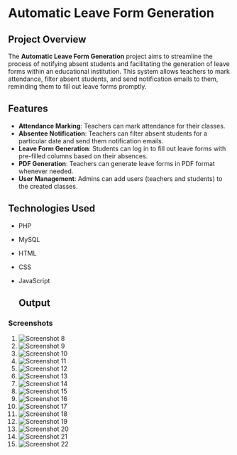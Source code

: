 # Automatic Leave Form Generation

## Project Overview
The **Automatic Leave Form Generation** project aims to streamline the process of notifying absent students and facilitating the generation of leave forms within an educational institution. This system allows teachers to mark attendance, filter absent students, and send notification emails to them, reminding them to fill out leave forms promptly.

## Features
- **Attendance Marking**: Teachers can mark attendance for their classes.
- **Absentee Notification**: Teachers can filter absent students for a particular date and send them notification emails.
- **Leave Form Generation**: Students can log in to fill out leave forms with pre-filled columns based on their absences.
- **PDF Generation**: Teachers can generate leave forms in PDF format whenever needed.
- **User Management**: Admins can add users (teachers and students) to the created classes.

## Technologies Used
- PHP
- MySQL
- HTML
- CSS
- JavaScript

  ## Output

### Screenshots

1. ![Screenshot 8](screenshots/Screenshot%20(8).png)
2. ![Screenshot 9](screenshots/Screenshot%20(9).png)
3. ![Screenshot 10](screenshots/Screenshot%20(10).png)
4. ![Screenshot 11](screenshots/Screenshot%20(11).png)
5. ![Screenshot 12](screenshots/Screenshot%20(12).png)
6. ![Screenshot 13](screenshots/Screenshot%20(13).png)
7. ![Screenshot 14](screenshots/Screenshot%20(14).png)
8. ![Screenshot 15](screenshots/Screenshot%20(15).png)
9. ![Screenshot 16](screenshots/Screenshot%20(16).png)
10. ![Screenshot 17](screenshots/Screenshot%20(17).png)
11. ![Screenshot 18](screenshots/Screenshot%20(18).png)
12. ![Screenshot 19](screenshots/Screenshot%20(19).png)
13. ![Screenshot 20](screenshots/Screenshot%20(20).png)
14. ![Screenshot 21](screenshots/Screenshot%20(21).png)
15. ![Screenshot 22](screenshots/Screenshot%20(22).png)

